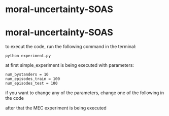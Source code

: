 # moral-uncertainty-SOAS

# moral-uncertainty-SOAS

to execut the code, run the following command in the terminal:

```python experiment.py```

at first simple_experiment is being executed with parameters:
```credence = 0.1
num_bystanders = 10
num_episodes_train = 100
num_episodes_test = 100 
```

if you want to change any of the parameters, change one of the following in the code 

after that the MEC experiment is being executed 
